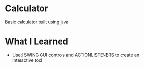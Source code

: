 # Calculator
Basic calculator built using java


# What I Learned
- Used SWING GUI controls and ACTIONLISTENERS to create an interactive tool
  
